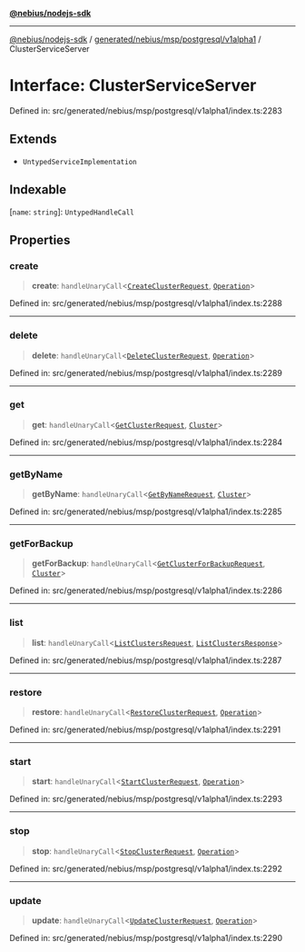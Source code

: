 [**@nebius/nodejs-sdk**](../../../../../../README.md)

---

[@nebius/nodejs-sdk](../../../../../../README.md) / [generated/nebius/msp/postgresql/v1alpha1](../README.md) / ClusterServiceServer

# Interface: ClusterServiceServer

Defined in: src/generated/nebius/msp/postgresql/v1alpha1/index.ts:2283

## Extends

- `UntypedServiceImplementation`

## Indexable

\[`name`: `string`\]: `UntypedHandleCall`

## Properties

### create

> **create**: `handleUnaryCall`\<[`CreateClusterRequest`](CreateClusterRequest.md), [`Operation`](../../../../common/v1alpha1/interfaces/Operation.md)\>

Defined in: src/generated/nebius/msp/postgresql/v1alpha1/index.ts:2288

---

### delete

> **delete**: `handleUnaryCall`\<[`DeleteClusterRequest`](DeleteClusterRequest.md), [`Operation`](../../../../common/v1alpha1/interfaces/Operation.md)\>

Defined in: src/generated/nebius/msp/postgresql/v1alpha1/index.ts:2289

---

### get

> **get**: `handleUnaryCall`\<[`GetClusterRequest`](GetClusterRequest.md), [`Cluster`](Cluster.md)\>

Defined in: src/generated/nebius/msp/postgresql/v1alpha1/index.ts:2284

---

### getByName

> **getByName**: `handleUnaryCall`\<[`GetByNameRequest`](../../../../common/v1/interfaces/GetByNameRequest.md), [`Cluster`](Cluster.md)\>

Defined in: src/generated/nebius/msp/postgresql/v1alpha1/index.ts:2285

---

### getForBackup

> **getForBackup**: `handleUnaryCall`\<[`GetClusterForBackupRequest`](GetClusterForBackupRequest.md), [`Cluster`](Cluster.md)\>

Defined in: src/generated/nebius/msp/postgresql/v1alpha1/index.ts:2286

---

### list

> **list**: `handleUnaryCall`\<[`ListClustersRequest`](ListClustersRequest.md), [`ListClustersResponse`](ListClustersResponse.md)\>

Defined in: src/generated/nebius/msp/postgresql/v1alpha1/index.ts:2287

---

### restore

> **restore**: `handleUnaryCall`\<[`RestoreClusterRequest`](RestoreClusterRequest.md), [`Operation`](../../../../common/v1alpha1/interfaces/Operation.md)\>

Defined in: src/generated/nebius/msp/postgresql/v1alpha1/index.ts:2291

---

### start

> **start**: `handleUnaryCall`\<[`StartClusterRequest`](StartClusterRequest.md), [`Operation`](../../../../common/v1alpha1/interfaces/Operation.md)\>

Defined in: src/generated/nebius/msp/postgresql/v1alpha1/index.ts:2293

---

### stop

> **stop**: `handleUnaryCall`\<[`StopClusterRequest`](StopClusterRequest.md), [`Operation`](../../../../common/v1alpha1/interfaces/Operation.md)\>

Defined in: src/generated/nebius/msp/postgresql/v1alpha1/index.ts:2292

---

### update

> **update**: `handleUnaryCall`\<[`UpdateClusterRequest`](UpdateClusterRequest.md), [`Operation`](../../../../common/v1alpha1/interfaces/Operation.md)\>

Defined in: src/generated/nebius/msp/postgresql/v1alpha1/index.ts:2290
